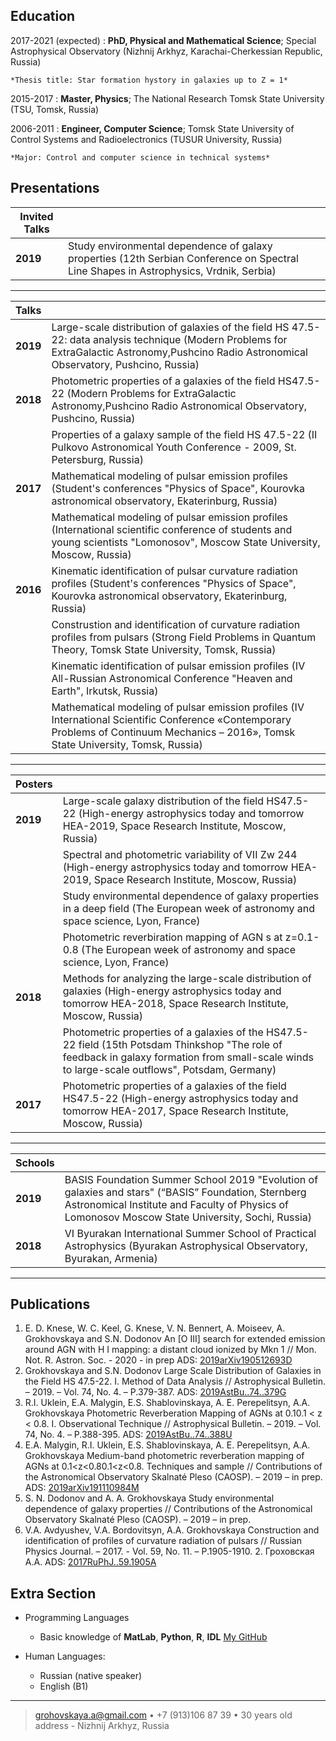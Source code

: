 

Education
---------

2017-2021 (expected)
:   **PhD, Physical and Mathematical  Science**; Special Astrophysical Observatory (Nizhnij Arkhyz, Karachai-Cherkessian Republic, Russia)

    *Thesis title: Star formation hystory in galaxies up to Z = 1*

2015-2017
:   **Master, Physics**; The National Research Tomsk State University (TSU, Tomsk, Russia)


2006-2011
:   **Engineer, Computer Science**; Tomsk State University of Control Systems and Radioelectronics (TUSUR University, Russia)

    *Major: Control and computer science in technical systems*

Presentations
----------

|Invited Talks| |
|--|--|
|**2019**|Study environmental dependence of galaxy properties (12th Serbian Conference on Spectral Line Shapes in Astrophysics, Vrdnik, Serbia)|

-------

|Talks| |
|--|--|
| **2019** |Large-scale distribution of galaxies of the field  HS 47.5-22: data analysis technique (Modern Problems for ExtraGalactic Astronomy,Pushcino Radio Astronomical Observatory, Pushcino, Russia)|
| **2018** |Photometric properties of a galaxies of the field HS47.5-22 (Modern Problems for ExtraGalactic Astronomy,Pushcino Radio Astronomical Observatory, Pushcino, Russia)|
||Properties of a galaxy sample of the field HS 47.5-22 (II Pulkovo Astronomical Youth Conference - 2009, St. Petersburg, Russia)|
| **2017** | Mathematical modeling of pulsar emission profiles (Student's conferences "Physics of Space", Kourovka astronomical observatory, Ekaterinburg, Russia) |
||Mathematical modeling of pulsar emission profiles (International scientific conference of students and young scientists "Lomonosov", Moscow State University, Moscow, Russia)|
| **2016** | Kinematic identification of pulsar curvature radiation profiles (Student's conferences "Physics of Space", Kourovka astronomical observatory, Ekaterinburg, Russia) |
| | Construstion and identification of curvature radiation profiles from pulsars (Strong Field Problems in Quantum Theory, Tomsk State University, Tomsk, Russia)|
| | Kinematic identification of pulsar emission profiles (IV All-Russian Astronomical Conference "Heaven and Earth", Irkutsk, Russia) |
| | Mathematical modeling of pulsar emission profiles (IV International Scientific Conference «Contemporary Problems of Continuum Mechanics – 2016», Tomsk State University, Tomsk, Russia) |

-------

|Posters| |
|--|--|
| **2019** | Large-scale galaxy distribution of the field HS47.5-22 (High-energy astrophysics today and tomorrow HEA-2019, Space Research Institute, Moscow, Russia) |
||Spectral and photometric variability of VII Zw 244 (High-energy astrophysics today and tomorrow HEA-2019, Space Research Institute, Moscow, Russia)|
|| Study environmental dependence of galaxy properties in a deep field (The European week of astronomy and space science, Lyon, France)|
|| Photometric reverbiration mapping of AGN s at z=0.1-0.8 (The European week of astronomy and space science, Lyon, France)|
|**2018** |Methods for analyzing the large-scale distribution of galaxies (High-energy astrophysics today and tomorrow HEA-2018, Space Research Institute, Moscow, Russia) |
||Photometric properties of a galaxies of the HS47.5-22 field (15th Potsdam Thinkshop "The role of feedback in galaxy formation from small-scale winds to large-scale outflows", Potsdam, Germany)|
| **2017** | Photometric properties of a galaxies of the field HS47.5-22 (High-energy astrophysics today and tomorrow HEA-2017, Space Research Institute, Moscow, Russia) |

-------

|Schools| |
|--|--|
| **2019** | BASIS Foundation Summer School 2019 "Evolution of galaxies and stars" (“BASIS” Foundation, Sternberg Astronomical Institute and Faculty of Physics of Lomonosov Moscow State University, Sochi, Russia) |
| **2018** | VI Byurakan International Summer School of Practical Astrophysics (Byurakan Astrophysical Observatory, Byurakan, Armenia) |

-------
 
Publications
--------------------
1. E. D. Knese, W. C. Keel, G. Knese, V. N. Bennert, A. Moiseev, A. Grokhovskaya and S.N. Dodonov An [O III] search for extended emission around AGN with
H I mapping: a distant cloud ionized by Mkn 1 // Mon. Not. R. Astron. Soc. - 2020 - in prep
ADS: [2019arXiv190512693D](https://ui.adsabs.harvard.edu/#abs/2019arXiv190512693D/abstract)
2.  Grokhovskaya and S.N. Dodonov Large Scale Distribution of Galaxies in the Field HS 47.5-22. I. Method of Data Analysis // Astrophysical Bulletin. – 2019. – Vol. 74, No. 4. – P.379-387. 
ADS: [2019AstBu..74..379G](https://ui.adsabs.harvard.edu/#abs/2019AstBu..74..379G/abstract)
3.  R.I. Uklein, E.A. Malygin, E.S. Shablovinskaya, A. E. Perepelitsyn, A.A. Grokhovskaya Photometric Reverberation Mapping of AGNs at 0.10.1 < z < 0.8. I. Observational Technique // Astrophysical Bulletin. – 2019. – Vol. 74, No. 4. – P.388-395.
ADS: [2019AstBu..74..388U](https://ui.adsabs.harvard.edu/#abs/2019AstBu..74..388U/abstract)
4. E.A. Malygin, R.I. Uklein, E.S. Shablovinskaya, A. E. Perepelitsyn, A.A. Grokhovskaya Medium-band photometric reverberation mapping of AGNs at  0.1<z<0.80.1<z<0.8. Techniques and sample // Contributions of the Astronomical Observatory Skalnaté Pleso (CAOSP). – 2019 – in prep.
ADS: [2019arXiv191110984M](https://ui.adsabs.harvard.edu/#abs/2019arXiv191110984M/abstract)
6. S. N. Dodonov and A. A. Grokhovskaya Study environmental dependence of galaxy
properties // Contributions of the Astronomical Observatory Skalnaté Pleso (CAOSP). – 2019 – in prep.
7. V.A. Avdyushev, V.A. Bordovitsyn, A.A. Grokhovskaya Construction and identification of profiles of curvature radiation of pulsars // Russian Physics Journal. – 2017. - Vol. 59, No. 11. – P.1905-1910. 2. Гроховская А.А. 
ADS: [2017RuPhJ..59.1905A](https://ui.adsabs.harvard.edu/#abs/2017RuPhJ..59.1905A/abstract)




Extra Section
----------------------------------------
* Programming Languages
	* Basic knowledge of **MatLab**, **Python**, **R**, **IDL**
[My GitHub](https://github.com/ale-gro)

* Human Languages:
     * Russian (native speaker)
     * English (B1)

----

> <grohovskaya.a@gmail.com> • +7 (913)106 87 39 • 30 years old\
> address - Nizhnij Arkhyz, Russia
